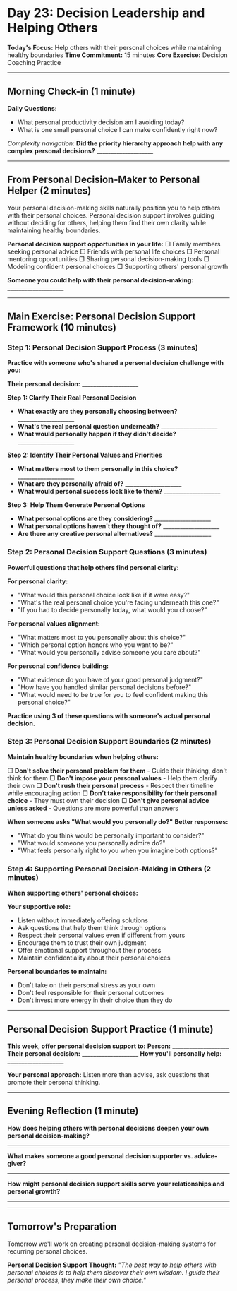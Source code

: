 # Day 23: Decision Leadership and Helping Others

**Today's Focus:** Help others with their personal choices while maintaining healthy boundaries
**Time Commitment:** 15 minutes
**Core Exercise:** Decision Coaching Practice

---

## Morning Check-in (1 minute)

**Daily Questions:**
- What personal productivity decision am I avoiding today?
- What is one small personal choice I can make confidently right now?

*Complexity navigation:*
**Did the priority hierarchy approach help with any complex personal decisions?** ____________________

---

## From Personal Decision-Maker to Personal Helper (2 minutes)

Your personal decision-making skills naturally position you to help others with their personal choices. Personal decision support involves guiding without deciding for others, helping them find their own clarity while maintaining healthy boundaries.

**Personal decision support opportunities in your life:**
□ Family members seeking personal advice
□ Friends with personal life choices
□ Personal mentoring opportunities
□ Sharing personal decision-making tools
□ Modeling confident personal choices
□ Supporting others' personal growth

**Someone you could help with their personal decision-making:** ____________________

---

## Main Exercise: Personal Decision Support Framework (10 minutes)

### Step 1: Personal Decision Support Process (3 minutes)

**Practice with someone who's shared a personal decision challenge with you:**

**Their personal decision:** ____________________

**Step 1: Clarify Their Real Personal Decision**
- **What exactly are they personally choosing between?** ____________________
- **What's the real personal question underneath?** ____________________
- **What would personally happen if they didn't decide?** ____________________

**Step 2: Identify Their Personal Values and Priorities**
- **What matters most to them personally in this choice?** ____________________
- **What are they personally afraid of?** ____________________
- **What would personal success look like to them?** ____________________

**Step 3: Help Them Generate Personal Options**
- **What personal options are they considering?** ____________________
- **What personal options haven't they thought of?** ____________________
- **Are there any creative personal alternatives?** ____________________

### Step 2: Personal Decision Support Questions (3 minutes)

**Powerful questions that help others find personal clarity:**

**For personal clarity:**
- "What would this personal choice look like if it were easy?"
- "What's the real personal choice you're facing underneath this one?"
- "If you had to decide personally today, what would you choose?"

**For personal values alignment:**
- "What matters most to you personally about this choice?"
- "Which personal option honors who you want to be?"
- "What would you personally advise someone you care about?"

**For personal confidence building:**
- "What evidence do you have of your good personal judgment?"
- "How have you handled similar personal decisions before?"
- "What would need to be true for you to feel confident making this personal choice?"

**Practice using 3 of these questions with someone's actual personal decision.**

### Step 3: Personal Decision Support Boundaries (2 minutes)

**Maintain healthy boundaries when helping others:**

□ **Don't solve their personal problem for them** - Guide their thinking, don't think for them
□ **Don't impose your personal values** - Help them clarify their own
□ **Don't rush their personal process** - Respect their timeline while encouraging action
□ **Don't take responsibility for their personal choice** - They must own their decision
□ **Don't give personal advice unless asked** - Questions are more powerful than answers

**When someone asks "What would you personally do?"**
**Better responses:**
- "What do you think would be personally important to consider?"
- "What would someone you personally admire do?"
- "What feels personally right to you when you imagine both options?"

### Step 4: Supporting Personal Decision-Making in Others (2 minutes)

**When supporting others' personal choices:**

**Your supportive role:**
- Listen without immediately offering solutions
- Ask questions that help them think through options
- Respect their personal values even if different from yours
- Encourage them to trust their own judgment
- Offer emotional support throughout their process
- Maintain confidentiality about their personal choices

**Personal boundaries to maintain:**
- Don't take on their personal stress as your own
- Don't feel responsible for their personal outcomes
- Don't invest more energy in their choice than they do

---

## Personal Decision Support Practice (1 minute)

**This week, offer personal decision support to:**
**Person:** ____________________
**Their personal decision:** ____________________
**How you'll personally help:** ____________________

**Your personal approach:** Listen more than advise, ask questions that promote their personal thinking.

---

## Evening Reflection (1 minute)

**How does helping others with personal decisions deepen your own personal decision-making?**
____________________

**What makes someone a good personal decision supporter vs. advice-giver?**
____________________

**How might personal decision support skills serve your relationships and personal growth?**
____________________

---

## Tomorrow's Preparation
Tomorrow we'll work on creating personal decision-making systems for recurring personal choices.

**Personal Decision Support Thought:**
*"The best way to help others with personal choices is to help them discover their own wisdom. I guide their personal process, they make their own choice."*